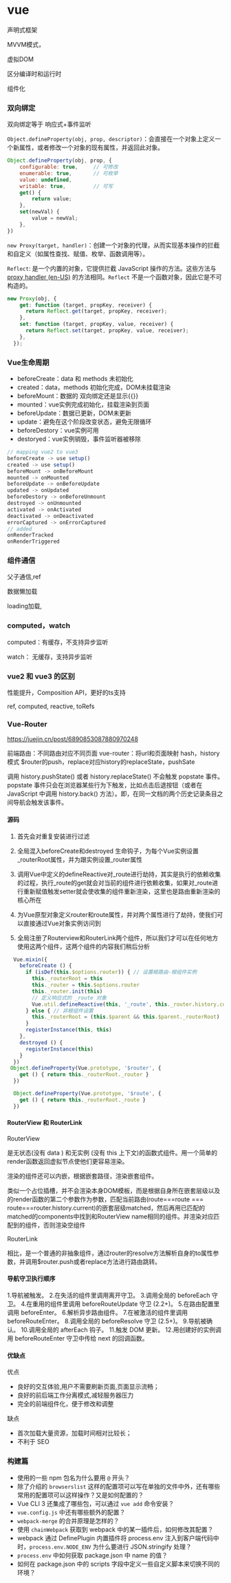 # vue

声明式框架

MVVM模式，

虚拟DOM

区分编译时和运行时

组件化



### 双向绑定

双向绑定等于 响应式+事件监听

`Object.defineProperty(obj, prop, descriptor)`：会直接在一个对象上定义一个新属性，或者修改一个对象的现有属性，并返回此对象。

```js
Object.defineProperty(obj, prop, {
    configurable: true,		// 可修改
    enumerable: true,		// 可枚举
    value: undefined,
    writable: true,			// 可写
    get() {
        return value;
    },
    set(newVal) {
        value = newVal;
    },
})
```

`new Proxy(target, handler)`：创建一个对象的代理，从而实现基本操作的拦截和自定义（如属性查找、赋值、枚举、函数调用等）。

`Reflect`:  是一个内置的对象，它提供拦截 JavaScript 操作的方法。这些方法与 [proxy handler (en-US)](https://developer.mozilla.org/en-US/docs/Web/JavaScript/Reference/Global_Objects/Proxy/Proxy) 的方法相同。`Reflect` 不是一个函数对象，因此它是不可构造的。

```js
new Proxy(obj, {
    get: function (target, propKey, receiver) {
      return Reflect.get(target, propKey, receiver);
    },
    set: function (target, propKey, value, receiver) {
      return Reflect.set(target, propKey, value, receiver);
    },
  });
```



### Vue生命周期

+ beforeCreate：data 和 methods 未初始化
+ created：data，methods 初始化完成，DOM未挂载渲染
+ beforeMount：数据的 双向绑定还是显⽰{{}}
+ mounted：vue实例完成初始化，挂载渲染到页面
+ beforeUpdate：数据已更新，DOM未更新
+ update：避免在这个阶段改变状态，避免无限循环
+ beforeDestory：vue实例可用
+ destoryed：vue实例销毁，事件监听器被移除



```js
// mapping vue2 to vue3
beforeCreate -> use setup()
created -> use setup()
beforeMount -> onBeforeMount
mounted -> onMounted
beforeUpdate -> onBeforeUpdate
updated -> onUpdated
beforeDestory -> onBeforeUnmount
destroyed -> onUnmounted
activated -> onActivated
deactivated -> onDeactivated
errorCaptured -> onErrorCaptured
// added
onRenderTracked
onRenderTriggered
```



### 组件通信





父子通信,ref

数据懒加载

loading加载,



### computed，watch

computed：有缓存，不⽀持异步监听

watch： ⽆缓存，⽀持异步监听



### vue2 和 vue3 的区别

性能提升，Composition API，更好的ts支持

ref, computed, reactive, toRefs



### Vue-Router

https://juejin.cn/post/6890853087880970248

前端路由：不同路由对应不同页面
vue-router：将url和页面映射
hash，history模式
$router的push，replace对应history的replaceState，pushSate

调用 history.pushState() 或者 history.replaceState() 不会触发 popstate 事件。popstate 事件只会在浏览器某些行为下触发，比如点击后退按钮（或者在 JavaScript 中调用 history.back() 方法）。即，在同一文档的两个历史记录条目之间导航会触发该事件。

#### 源码

1. 首先会对重复安装进行过滤

2. 全局混入beforeCreate和destroyed 生命钩子，为每个Vue实例设置 _routerRoot属性，并为跟实例设置_router属性

3. 调用Vue中定义的defineReactive对_route进行劫持，其实是执行的依赖收集的过程，执行_route的get就会对当前的组件进行依赖收集，如果对_route进行重新赋值触发setter就会使收集的组件重新渲染，这里也是路由重新渲染的核心所在

4. 为Vue原型对象定义router和route属性，并对两个属性进行了劫持，使我们可以直接通过Vue对象实例访问到
5. 全局注册了Routerview和RouterLink两个组件，所以我们才可以在任何地方使用这两个组件，这两个组件的内容我们稍后分析

```js
  Vue.mixin({
    beforeCreate () {
      if (isDef(this.$options.router)) { // 设置根路由-根组件实例
        this._routerRoot = this
        this._router = this.$options.router
        this._router.init(this)
        // 定义响应式的 _route 对象
        Vue.util.defineReactive(this, '_route', this._router.history.current)
      } else { // 非根组件设置
        this._routerRoot = (this.$parent && this.$parent._routerRoot) || this
      }
      registerInstance(this, this)
    },
    destroyed () {
      registerInstance(this)
    }
  })
 Object.defineProperty(Vue.prototype, '$router', {
    get () { return this._routerRoot._router }
  })

  Object.defineProperty(Vue.prototype, '$route', {
    get () { return this._routerRoot._route }
  })
```

#### RouterView 和 RouterLink

RouterView

是无状态(没有 data ) 和无实例 (没有 this 上下文)的函数式组件。用一个简单的render函数返回虚拟节点使他们更容易渲染。

渲染的组件还可以内嵌，根据嵌套路径，渲染嵌套组件。

 类似一个占位插槽，并不会渲染本身DOM模板，而是根据自身所在嵌套层级以及的render函数的第二个参数作为参数，匹配当前路由(route===route === route===router.history.current)的嵌套层级matched，然后再用已匹配的matched的components中找到和RouterView name相同的组件。并渲染对应匹配到的组件，否则渲染空组件

RouterLink

相比，是一个普通的非抽象组件，通过router的resolve方法解析自身的to属性参数，并调用$router.push或者replace方法进行路由跳转。



#### 导航守卫执行顺序

1.导航被触发。
2.在失活的组件里调用离开守卫。
3.调用全局的 beforeEach 守卫。
4.在重用的组件里调用 beforeRouteUpdate 守卫 (2.2+)。
5.在路由配置里调用 beforeEnter。
6.解析异步路由组件。
7.在被激活的组件里调用 beforeRouteEnter。
8.调用全局的 beforeResolve 守卫 (2.5+)。
9.导航被确认。
10.调用全局的 afterEach 钩子。
11.触发 DOM 更新。
12.用创建好的实例调用 beforeRouteEnter 守卫中传给 next 的回调函数。

#### 优缺点

优点

+ 良好的交互体验,用户不需要刷新页面,页面显示流畅；
+ 良好的前后端工作分离模式,减轻服务器压力
+ 完全的前端组件化，便于修改和调整

缺点

+ 首次加载大量资源，加载时间相对比较长；
+ 不利于 SEO





### 构建篇

+ 使用的一些 npm 包名为什么要用 `@` 开头？
+ 除了介绍的 `browserslist` 这样的配置项可以写在单独的文件中外，还有哪些常用的配置项可以这样操作？又是如何配置的？
+ Vue CLI 3 还集成了哪些包，可以通过 `vue add` 命令安装？
+ `vue.config.js` 中还有哪些额外的配置？
+ `webpack-merge` 的合并原理是怎样的？
+ 使用 `chainWebpack` 获取到 webpack 中的某一插件后，如何修改其配置？
+ webpack 通过 DefinePlugin 内置插件将 process.env 注入到客户端代码中时，`process.env.NODE_ENV` 为什么要进行 JSON.stringify 处理？
+ `process.env` 中如何获取 package.json 中 name 的值？
+ 如何在 package.json 中的 scripts 字段中定义一些自定义脚本来切换不同的环境？























